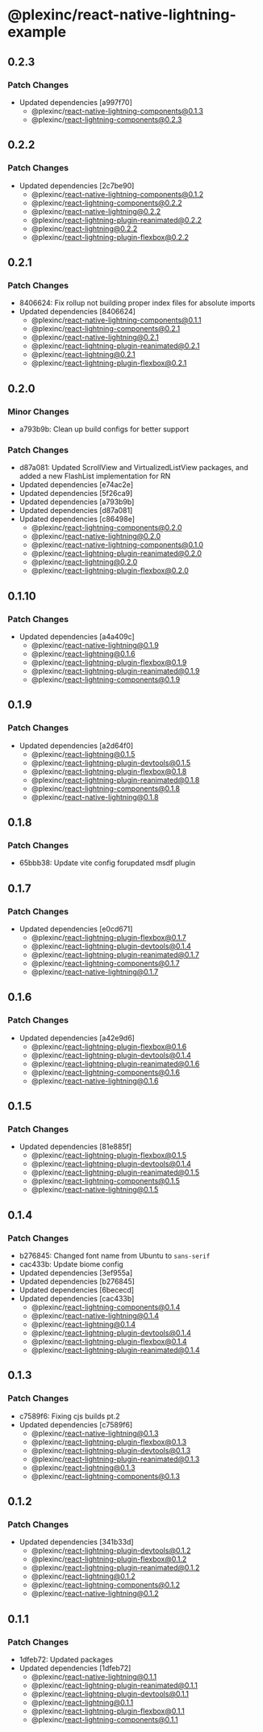 # @plexinc/react-native-lightning-example

## 0.2.3

### Patch Changes

- Updated dependencies [a997f70]
  - @plexinc/react-native-lightning-components@0.1.3
  - @plexinc/react-lightning-components@0.2.3

## 0.2.2

### Patch Changes

- Updated dependencies [2c7be90]
  - @plexinc/react-native-lightning-components@0.1.2
  - @plexinc/react-lightning-components@0.2.2
  - @plexinc/react-native-lightning@0.2.2
  - @plexinc/react-lightning-plugin-reanimated@0.2.2
  - @plexinc/react-lightning@0.2.2
  - @plexinc/react-lightning-plugin-flexbox@0.2.2

## 0.2.1

### Patch Changes

- 8406624: Fix rollup not building proper index files for absolute imports
- Updated dependencies [8406624]
  - @plexinc/react-native-lightning-components@0.1.1
  - @plexinc/react-lightning-components@0.2.1
  - @plexinc/react-native-lightning@0.2.1
  - @plexinc/react-lightning-plugin-reanimated@0.2.1
  - @plexinc/react-lightning@0.2.1
  - @plexinc/react-lightning-plugin-flexbox@0.2.1

## 0.2.0

### Minor Changes

- a793b9b: Clean up build configs for better support

### Patch Changes

- d87a081: Updated ScrollView and VirtualizedListView packages, and added a new FlashList implementation for RN
- Updated dependencies [e74ac2e]
- Updated dependencies [5f26ca9]
- Updated dependencies [a793b9b]
- Updated dependencies [d87a081]
- Updated dependencies [c86498e]
  - @plexinc/react-lightning-components@0.2.0
  - @plexinc/react-native-lightning@0.2.0
  - @plexinc/react-native-lightning-components@0.1.0
  - @plexinc/react-lightning-plugin-reanimated@0.2.0
  - @plexinc/react-lightning@0.2.0
  - @plexinc/react-lightning-plugin-flexbox@0.2.0

## 0.1.10

### Patch Changes

- Updated dependencies [a4a409c]
  - @plexinc/react-native-lightning@0.1.9
  - @plexinc/react-lightning@0.1.6
  - @plexinc/react-lightning-plugin-flexbox@0.1.9
  - @plexinc/react-lightning-plugin-reanimated@0.1.9
  - @plexinc/react-lightning-components@0.1.9

## 0.1.9

### Patch Changes

- Updated dependencies [a2d64f0]
  - @plexinc/react-lightning@0.1.5
  - @plexinc/react-lightning-plugin-devtools@0.1.5
  - @plexinc/react-lightning-plugin-flexbox@0.1.8
  - @plexinc/react-lightning-plugin-reanimated@0.1.8
  - @plexinc/react-lightning-components@0.1.8
  - @plexinc/react-native-lightning@0.1.8

## 0.1.8

### Patch Changes

- 65bbb38: Update vite config forupdated msdf plugin

## 0.1.7

### Patch Changes

- Updated dependencies [e0cd671]
  - @plexinc/react-lightning-plugin-flexbox@0.1.7
  - @plexinc/react-lightning-plugin-devtools@0.1.4
  - @plexinc/react-lightning-plugin-reanimated@0.1.7
  - @plexinc/react-lightning-components@0.1.7
  - @plexinc/react-native-lightning@0.1.7

## 0.1.6

### Patch Changes

- Updated dependencies [a42e9d6]
  - @plexinc/react-lightning-plugin-flexbox@0.1.6
  - @plexinc/react-lightning-plugin-devtools@0.1.4
  - @plexinc/react-lightning-plugin-reanimated@0.1.6
  - @plexinc/react-lightning-components@0.1.6
  - @plexinc/react-native-lightning@0.1.6

## 0.1.5

### Patch Changes

- Updated dependencies [81e885f]
  - @plexinc/react-lightning-plugin-flexbox@0.1.5
  - @plexinc/react-lightning-plugin-devtools@0.1.4
  - @plexinc/react-lightning-plugin-reanimated@0.1.5
  - @plexinc/react-lightning-components@0.1.5
  - @plexinc/react-native-lightning@0.1.5

## 0.1.4

### Patch Changes

- b276845: Changed font name from Ubuntu to `sans-serif`
- cac433b: Update biome config
- Updated dependencies [3ef955a]
- Updated dependencies [b276845]
- Updated dependencies [6bececd]
- Updated dependencies [cac433b]
  - @plexinc/react-lightning-components@0.1.4
  - @plexinc/react-native-lightning@0.1.4
  - @plexinc/react-lightning@0.1.4
  - @plexinc/react-lightning-plugin-devtools@0.1.4
  - @plexinc/react-lightning-plugin-flexbox@0.1.4
  - @plexinc/react-lightning-plugin-reanimated@0.1.4

## 0.1.3

### Patch Changes

- c7589f6: Fixing cjs builds pt.2
- Updated dependencies [c7589f6]
  - @plexinc/react-native-lightning@0.1.3
  - @plexinc/react-lightning-plugin-flexbox@0.1.3
  - @plexinc/react-lightning-plugin-devtools@0.1.3
  - @plexinc/react-lightning-plugin-reanimated@0.1.3
  - @plexinc/react-lightning@0.1.3
  - @plexinc/react-lightning-components@0.1.3

## 0.1.2

### Patch Changes

- Updated dependencies [341b33d]
  - @plexinc/react-lightning-plugin-devtools@0.1.2
  - @plexinc/react-lightning-plugin-flexbox@0.1.2
  - @plexinc/react-lightning-plugin-reanimated@0.1.2
  - @plexinc/react-lightning@0.1.2
  - @plexinc/react-lightning-components@0.1.2
  - @plexinc/react-native-lightning@0.1.2

## 0.1.1

### Patch Changes

- 1dfeb72: Updated packages
- Updated dependencies [1dfeb72]
  - @plexinc/react-native-lightning@0.1.1
  - @plexinc/react-lightning-plugin-reanimated@0.1.1
  - @plexinc/react-lightning-plugin-devtools@0.1.1
  - @plexinc/react-lightning@0.1.1
  - @plexinc/react-lightning-plugin-flexbox@0.1.1
  - @plexinc/react-lightning-components@0.1.1
